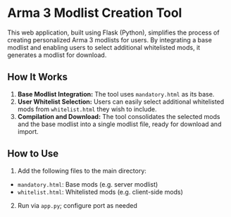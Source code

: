 # Arma 3 Modlist Creation Tool

This web application, built using Flask (Python), simplifies the process of creating personalized Arma 3 modlists for users. By integrating a base modlist and enabling users to select additional whitelisted mods, it generates a modlist for download.

## How It Works

1. **Base Modlist Integration:** The tool uses `mandatory.html` as its base.
2. **User Whitelist Selection:** Users can easily select additional whitelisted mods from `whitelist.html` they wish to include.
3. **Compilation and Download:** The tool consolidates the selected mods and the base modlist into a single modlist file, ready for download and import.

## How to Use

1. Add the following files to the main directory:
- `mandatory.html`: Base mods (e.g. server modlist)
- `whitelist.html`: Whitelisted mods (e.g. client-side mods)

2. Run via `app.py`; configure port as needed
